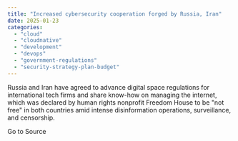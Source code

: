 ```yaml
---
title: "Increased cybersecurity cooperation forged by Russia, Iran"
date: 2025-01-23
categories: 
  - "cloud"
  - "cloudnative"
  - "development"
  - "devops"
  - "government-regulations"
  - "security-strategy-plan-budget"
---
```


Russia and Iran have agreed to advance digital space regulations for international tech firms and share know-how on managing the internet, which was declared by human rights nonprofit Freedom House to be "not free" in both countries amid intense disinformation operations, surveillance, and censorship.

Go to Source

